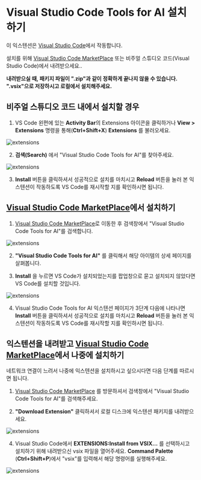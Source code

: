 # Visual Studio Code Tools for AI 설치하기

이 익스텐션은 [Visual Studio Code](https://code.visualstudio.com/)에서 작동합니다. 

설치를 위해 [Visual Studio Code MarketPlace] 또는 비주얼 스튜디오 코드(Visual Studio Code)에서 내려받으세요..

**내려받으실 때, 패키지 파일이 ".zip"과 같이 정확하게 끝나지 않을 수 있습니다.
".vsix"으로 저장하시고 로컬에서 설치해주세요.**

## 비주얼 스튜디오 코드 내에서 설치할 경우

1. VS Code 왼편에 있는 **Activity Bar**의 Extensions 아이콘을 클릭하거나 **View > Extensions** 명령을 통해(**Ctrl+Shift+X**) **Extensions**  를 불러오세요.

![extensions](./media/installation/extensions.png)

2. **검색(Search)** 에서 "Visual Studio Code Tools for AI"를 찾아주세요.

![extensions](./media/installation/extensions-search.png)

3. **Install** 버튼을 클릭하셔서 성공적으로 설치를 마치시고 **Reload** 버튼을 눌러 본 익스텐션이 작동하도록 VS Code를 재시작할 지를 확인하시면 됩니다.

## [Visual Studio Code MarketPlace]에서 설치하기
1. [Visual Studio Code MarketPlace]로 이동한 후 검색창에서 "Visual Studio Code Tools for AI"를 검색합니다.

![extensions](./media/installation/extensions-search-on-marketplace.png)

2. **"Visual Studio Code Tools for AI"** 를 클릭해서 해당 아이템의 상세 페이지를 살펴봅니다.

3. **Install** 을 누르면 VS Code가 설치되었는지를 팝업창으로 묻고 설치되지 않았다면 VS Code를 설치할 것입니다.

![extensions](./media/installation/marketplace-install.png)

4. Visual Studio Code Tools for AI 익스텐션 페이지가 3단계 다음에 나타나면 **Install** 버튼을 클릭하셔서 성공적으로 설치를 마치시고 **Reload** 버튼을 눌러 본 익스텐션이 작동하도록 VS Code를 재시작할 지를 확인하시면 됩니다.


## 익스텐션을 내려받고 [Visual Studio Code MarketPlace]에서 나중에 설치하기
네트워크 연결이 느려서 나중에 익스텐션을 설치하시고 싶으시다면 다음 단계를 따르시면 됩니다.
1. [Visual Studio Code MarketPlace] 를 방문하셔서 검색창에서 "Visual Studio Code Tools for AI"를 검색해주세요.

2. **"Download Extension"** 클릭하셔서 로컬 디스크에 익스텐션 패키지를 내려받으세요.

![extensions](./media/installation/extensions-download.png)

4. Visual Studio Code에서 **EXTENSIONS:Install from VSIX...** 를 선택하시고 설치하기 위해 내려받으신 vsix 파일을 열어주세요.
**Command Palette** (**Ctrl+Shift+P**)에서 "vsix"를 입력해서 해당 명령어를 실행해주세요.

![extensions](./media/installation/extensions-install.png)

[Visual Studio Code MarketPlace]:https://marketplace.visualstudio.com/vscode
